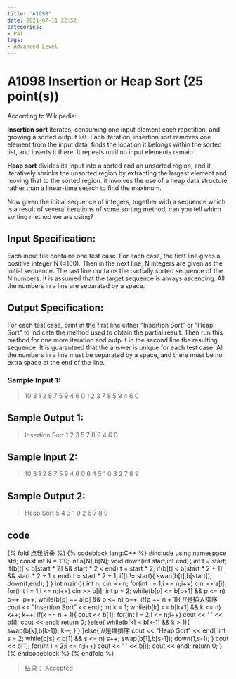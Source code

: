 ```yaml
---
title: 'A1098'
date: 2021-07-11 22:52
categories:
- PAT
tags:
- Advanced Level
---
```

# A1098 Insertion or Heap Sort (25 point(s))
According to Wikipedia:

**Insertion sort** iterates, consuming one input element each repetition, and growing a sorted output list. Each iteration, insertion sort removes one element from the input data, finds the location it belongs within the sorted list, and inserts it there. It repeats until no input elements remain.
<!-- more -->
**Heap sort** divides its input into a sorted and an unsorted region, and it iteratively shrinks the unsorted region by extracting the largest element and moving that to the sorted region. it involves the use of a heap data structure rather than a linear-time search to find the maximum.

Now given the initial sequence of integers, together with a sequence which is a result of several iterations of some sorting method, can you tell which sorting method we are using?

## Input Specification:
Each input file contains one test case. For each case, the first line gives a positive integer N (≤100). Then in the next line, N integers are given as the initial sequence. The last line contains the partially sorted sequence of the N numbers. It is assumed that the target sequence is always ascending. All the numbers in a line are separated by a space.

## Output Specification:
For each test case, print in the first line either "Insertion Sort" or "Heap Sort" to indicate the method used to obtain the partial result. Then run this method for one more iteration and output in the second line the resulting sequence. It is guaranteed that the answer is unique for each test case. All the numbers in a line must be separated by a space, and there must be no extra space at the end of the line.

### Sample Input 1:
> 10
> 3 1 2 8 7 5 9 4 6 0
> 1 2 3 7 8 5 9 4 6 0

## Sample Output 1:
> Insertion Sort
> 1 2 3 5 7 8 9 4 6 0

## Sample Input 2:
> 10
> 3 1 2 8 7 5 9 4 6 0
> 6 4 5 1 0 3 2 7 8 9

## Sample Output 2:
> Heap Sort
> 5 4 3 1 0 2 6 7 8 9

 
## code
{% fold 点我折叠 %}
{% codeblock lang:C++ %}
#include <iostream>
using namespace std;
const int N = 110;
int a[N],b[N];
void down(int start,int end){
    int t = start;
    if(b[t] < b[start * 2] && start * 2 < end) t = start * 2;
    if(b[t] < b[start * 2 + 1] && start * 2 + 1 < end) t = start * 2 + 1;
    if(t != start){
        swap(b[t],b[start]);
        down(t,end);
    }
}
int main(){
    int n;
    cin >> n;
    for(int i = 1;i <= n;i++) cin >> a[i];
    for(int i = 1;i <= n;i++) cin >> b[i];
    int p = 2;
    while(b[p] <= b[p+1] && p <= n) p++;
    p++;
    while(b[p] == a[p] && p <= n) p++;
    if(p == n + 1){
        //是插入排序
        cout << "Insertion Sort" << endl;
        int k = 1;
        while(b[k] <= b[k+1] && k <= n) k++;
        k++;
        if(k == n + 1){
            cout << b[1];
            for(int i = 2;i <= n;i++) cout << ' ' << b[i];
            cout << endl;
            return 0;
        }else{
            while(b[k] < b[k-1] && k > 1){
                swap(b[k],b[k-1]);
                k--;
            }
        }
    }else{
        //是堆排序
        cout << "Heap Sort" << endl;
        int s = 2;
        while(b[s] < b[1] && s <= n) s++;
        swap(b[1],b[s-1]);
        down(1,s-1);
    }
    cout << b[1];
    for(int i = 2;i <= n;i++) cout << ' ' << b[i];
    cout << endl;
    return 0;
}
{% endcodeblock %}
{% endfold %}
> 结果： Accepted
